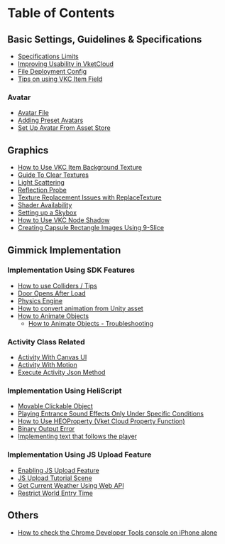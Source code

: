 # Table of Contents

## Basic Settings, Guidelines & Specifications
- [Specifications Limits](../WorldMakingGuide/UnityGuidelines.md)
- [Improving Usability in VketCloud](../WorldMakingGuide/VketCloudUsability.md)
- [File Deployment Config](../WorldMakingGuide/FileDeploymentConfig.md)
- [Tips on using VKC Item Field](../WorldMakingGuide/HEOFieldTips.md)

### Avatar
- [Avatar File](../WorldMakingGuide/AvatarFile.md)
- [Adding Preset Avatars](../WorldMakingGuide/PresetAvatar.md)
- [Set Up Avatar From Asset Store](../WorldMakingGuide/ImportAssetStore.md)

## Graphics
- [How to Use VKC Item Background Texture](../WorldMakingGuide/BackgroundTexture.md)
- [Guide To Clear Textures](../WorldMakingGuide/GuideToClearTextures.md)
- [Light Scattering](../WorldMakingGuide/LightScattering.md)
- [Reflection Probe](../WorldMakingGuide/ReflectionProbe.md)
- [Texture Replacement Issues with ReplaceTexture](../WorldMakingGuide/ReplaceTexture.md)
- [Shader Availability](../WorldMakingGuide/ShaderAvailability.md)
- [Setting up a Skybox](../WorldMakingGuide/Skybox.md)
- [How to Use VKC Node Shadow](../WorldMakingGuide/HEOShadow.md)
- [Creating Capsule Rectangle Images Using 9-Slice](../WorldMakingGuide/9slice.md)

## Gimmick Implementation
### Implementation Using SDK Features
- [How to use Colliders / Tips](../WorldMakingGuide/Collider.md)
- [Door Opens After Load](../WorldMakingGuide/DoorOpensAfterLoad.md)
- [Physics Engine](../WorldMakingGuide/PhysicsEngine.md)
- [How to convert animation from Unity asset](../WorldMakingGuide/ConvertAnimationFromUnityAsset.md)
- [How to Animate Objects](../WorldMakingGuide/PropAnimation.md)
    - [How to Animate Objects - Troubleshooting](../WorldMakingGuide/PropAnimation_TroubleShooting.md)

### Activity Class Related
- [Activity With Canvas UI](../WorldMakingGuide/ActivityWithCanvasUI.md)
- [Activity With Motion](../WorldMakingGuide/ActivityWithMotion.md)
- [Execute Activity Json Method](../WorldMakingGuide/ExecuteActivityJsonMethod.md)

### Implementation Using HeliScript
- [Movable Clickable Object](../WorldMakingGuide/MovableClickableObject.md)
- [Playing Entrance Sound Effects Only Under Specific Conditions](../WorldMakingGuide/SoundEffectEntrance.md)
- [How to Use HEOProperty (Vket Cloud Property Function)](../WorldMakingGuide/VKCAttributeProperty.md)
- [Binary Output Error](../WorldMakingGuide/BinaryOutputError.md)
- [Implementing text that follows the player](../WorldMakingGuide/PlayerFollowText.md)
<!-- Article in progress -->
<!-- - [ChatGPT](../WorldMakingGuide/ChatGPT.md) -->

### Implementation Using JS Upload Feature
- [Enabling JS Upload Feature](../WorldMakingGuide/JsUpload.md)
- [JS Upload Tutorial Scene](../WorldMakingGuide/JsUpload_TutorialScene.md)
- [Get Current Weather Using Web API](../WorldMakingGuide/JsUpload_FetchCurrentWeather.md)
- [Restrict World Entry Time](../WorldMakingGuide/JsUpload_RestrictEntryTime.md)

## Others
- [How to check the Chrome Developer Tools console on iPhone alone](../WorldMakingGuide/iPhoneConsole.md)
<!-- Pending as categorized under SDK Tools in Table of Contents -->
<!-- - [Tutorial on using HEO Exporter](../WorldMakingGuide/HEOExporter_Tutorial.md) -->